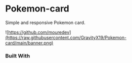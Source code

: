 # Pokemon-card

Simple and responsive Pokemon card. 

![https://github.com/mouredev](https://raw.githubusercontent.com/GravityX19/Pokemon-card/main/banner.png)

### Built With
